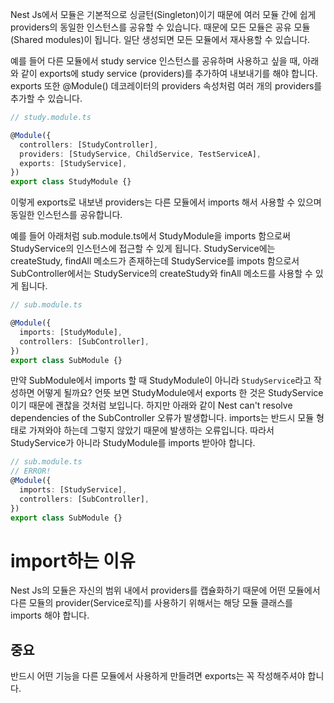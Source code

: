 Nest Js에서 모듈은 기본적으로 싱글턴(Singleton)이기 때문에 여러 모듈 간에 쉽게 providers의 동일한 인스턴스를 공유할 수 있습니다. 때문에 모든 모듈은 공유 모듈(Shared modules)이 됩니다. 일단 생성되면 모든 모듈에서 재사용할 수 있습니다.

예를 들어 다른 모듈에서 study service 인스턴스를 공유하며 사용하고 싶을 때, 아래와 같이 exports에 study service (providers)를 추가하여 내보내기를 해야 합니다. exports 또한 @Module() 데코레이터의 providers 속성처럼 여러 개의 providers를 추가할 수 있습니다.

```typescript
// study.module.ts

@Module({
  controllers: [StudyController],
  providers: [StudyService, ChildService, TestServiceA],
  exports: [StudyService],
})
export class StudyModule {}
```

이렇게 exports로 내보낸 providers는 다른 모듈에서 imports 해서 사용할 수 있으며 동일한 인스턴스를 공유합니다.

예를 들어 아래처럼 sub.module.ts에서 StudyModule을 imports 함으로써 StudyService의 인스턴스에 접근할 수 있게 됩니다. StudyService에는 createStudy, findAll 메소드가 존재하는데 StudyService를 impots 함으로서 SubController에서는 StudyService의 createStudy와 finAll 메소드를 사용할 수 있게 됩니다.

```typescript
// sub.module.ts

@Module({
  imports: [StudyModule],
  controllers: [SubController],
})
export class SubModule {}
```

만약 SubModule에서 imports 할 때 StudyModule이 아니라 `StudyService`라고 작성하면 어떻게 될까요? 언뜻 보면 StudyModule에서 exports 한 것은 StudyService이기 때문에 괜찮을 것처럼 보입니다. 하지만 아래와 같이 Nest can't resolve dependencies of the SubController 오류가 발생합니다. imports는 반드시 모듈 형태로 가져와야 하는데 그렇지 않았기 때문에 발생하는 오류입니다. 따라서 StudyService가 아니라 StudyModule를 imports 받아야 합니다.

```ts
// sub.module.ts
// ERROR!
@Module({
  imports: [StudyService],
  controllers: [SubController],
})
export class SubModule {}
```

# import하는 이유

Nest Js의 모듈은 자신의 범위 내에서 providers를 캡슐화하기 때문에 어떤 모듈에서 다른 모듈의 provider(Service로직)를 사용하기 위해서는 해당 모듈 클래스를 imports 해야 합니다.

## 중요

반드시 어떤 기능을 다른 모듈에서 사용하게 만들려면 exports는 꼭 작성해주셔야 합니다.
